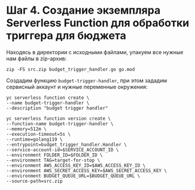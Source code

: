# Шаг 4. Создание экземпляра Serverless Function для обработки триггера для бюджета

Находясь в директории с исходными файлами, упакуем все нужные нам файлы в zip-архив:

    zip -FS src.zip budget_trigger_handler.go go.mod

Создадим функцию `budget-trigger-handler`, при этом зададим сервисный аккаунт и нужные переменные окружения:

    yc serverless function create \
    --name budget-trigger-handler \
    --description "budget trigger handler"

    yc serverless function version create \
    --function-name budget-trigger-handler \
    --memory=512m \
    --execution-timeout=5s \
    --runtime=golang119 \
    --entrypoint=budget_trigger_handler.Handler \
    --service-account-id=$SERVICE_ACCOUNT_ID \
    --environment FOLDER_ID=$FOLDER_ID \
    --environment TAG=target-for-stop \
    --environment AWS_ACCESS_KEY_ID=$AWS_ACCESS_KEY_ID \
    --environment AWS_SECRET_ACCESS_KEY=$AWS_SECRET_ACCESS_KEY \
    --environment BUDGET_QUEUE_URL=$BUDGET_QUEUE_URL \
    --source-path=src.zip